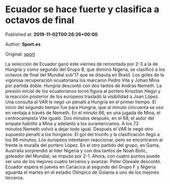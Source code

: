 
# Ecuador se hace fuerte y clasifica a octavos de final

Published at: **2019-11-02T00:26:26+00:00**

Author: **Sport.es**

Original: [sport](https://www.sport.es/es/noticias/resto-del-mundo/ecuador-hace-fuerte-clasifica-octavos-final-mundial-sub17-7711026)

La selección de Ecuador ganó este viernes de remontada por 2-3 a la de Hungría y como segundo del Grupo B, que dominó Nigeria, se clasificó a los octavos de final del Mundial sub'17 que se disputa en Brasil.
Los goles de la vigorosa recuperación ecuatoriana los marcaron Pedro Vite y Johan Mina por partida doble. Hungría descontó con dos tantos de Andras Nemeth.
La presión inicial de los ecuatorianos tornó figura al portero Krisztian Hegyi y la reacción posterior de los europeos trasladó la visibilidad a Joan López.
Una consulta al VAR le negó un penalti a Hungría en el primer tiempo.
El inicio del segundo tiempo fue para Hungría, que al minuto cincuenta se uso en ventaja a través de Nemeth.
En el minuto 66, en una jugada de Mina, el centrocampista Vite igualó. Dos minutos después, en el 68, el autor del empate habilitó a Mina y adelantó a los suramericanos.
A los 73 minutos Nemeth volvió a dejar todo igual. Después el VAR le negó otro supuesto penalti a los húngaros.
El gol del triunfo y la clasificación llegó a los 86 minutos.
Los europeos intentaron reaccionar, pero se encontraron al frente la muralla del portero López.
En el otro partido del grupo, en Gama, Australia sorprendió al líder Nigeria y con dos tantos de Noah Botic, goleador del Mundial, se impuso por 2-1.
Ahora, con cuatro puntos puede ser uno de los mejores cuatro terceros y avanzar. Peter Olawale descontó.
Ecuador espera el jueves en Cariacica al segundo del Grupo F y Nigeria aguarda el martes en el estadio Olímpico de Goiania a uno de los mejores terceros.
